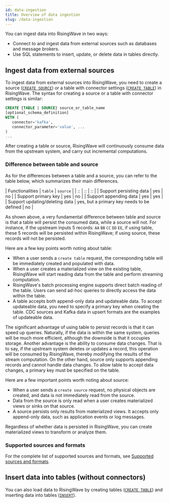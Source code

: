 ```yaml
---
id: data-ingestion
title: Overview of data ingestion
slug: /data-ingestion
---
```

<head>
  <link rel="canonical" href="https://docs.risingwave.com/docs/current/data-ingestion/" />
</head>

You can ingest data into RisingWave in two ways:

- Connect to and ingest data from external sources such as databases and message brokers.
- Use SQL statements to insert, update, or delete data in tables directly.

## Ingest data from external sources

To ingest data from external sources into RisingWave, you need to create a source ([`CREATE SOURCE`](/sql/commands/sql-create-source.md)) or a table with connector settings ([`CREATE TABLE`](/sql/commands/sql-create-table.md)) in RisingWave. The syntax for creating a source or a table with connector settings is similar:

```sql
CREATE {TABLE | SOURCE} source_or_table_name 
[optional_schema_definition]
WITH (
   connector='kafka',
   connector_parameter='value', ...
)
...
```

After creating a table or source, RisingWave will continuously consume data from the upstream system, and carry out incremental computations.


### Difference between table and source

As for the differences between a table and a source, you can refer to the table below, which summarizes their main differences.

| Functionalities | `table` | `source` |
| :: | :: | :: |
| Support persisting data     | yes       | no |
| Support primary key   | yes        | no |
| Support appending data  | yes        | yes |
| Support updating/deleting data   | yes, but a primary key needs to be defined       | no |

As shown above, a very fundamental difference between table and source is that a table will persist the consumed data, while a source will not. For instance, if the upstream inputs 5 records: `AA` `BB` `CC` `DD` `EE`, if using table, these 5 records will be persisted within RisingWave; if using source, these records will not be persisted. 

Here are a few key points worth noting about table:

- When a user sends a `create table` request, the corresponding table will be immediately created and populated with data.
- When a user creates a materialized view on the existing table, RisingWave will start reading data from the table and perform streaming computation.
- RisingWave's batch processing engine supports direct batch reading of the table. Users can send ad-hoc queries to directly access the data within the table.
- A table accepts both append-only data and updateable data. To accept updateable data, you need to specify a primary key when creating the table. CDC sources and Kafka data in upsert formats are the examples of updateable data.

The significant advantage of using table to persist records is that it can speed up queries. Naturally, if the data is within the same system, queries will be much more efficient, although the downside is that it occupies storage. Another advantage is the ability to consume data changes. That is to say, if the upstream system deletes or updates a record, this operation will be consumed by RisingWave, thereby modifying the results of the stream computation. On the other hand, source only supports appending records and cannot handle data changes. To allow table to accept data changes, a primary key must be specified on the table.

Here are a few important points worth noting about source:

- When a user sends a `create source` request, no physical objects are created, and data is not immediately read from the source.
- Data from the source is only read when a user creates materialized views or sinks on that source.
- A source persists only results from materialized views. It accepts only append-only data, such as application events or log messages.

Regardless of whether data is persisted in RisingWave, you can create materialized views to transform or analyze them.

### Supported sources and formats

For the complete list of supported sources and formats, see [Supported sources and formats](/sql/commands/sql-create-source.md#supported-sources).

## Insert data into tables (without connectors)

You can also load data to RisingWave by creating tables ([`CREATE TABLE`](/sql/commands/sql-create-table.md)) and inserting data into tables ([`INSERT`](/sql/commands/sql-insert.md)).

